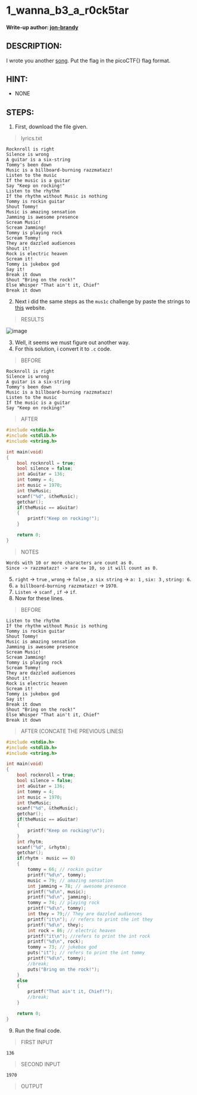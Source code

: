# 1_wanna_b3_a_r0ck5tar
#### Write-up author: [jon-brandy](https://github.com/jon-brandy)
## DESCRIPTION:
I wrote you another [song](https://github.com/jon-brandy/CTF-WRITE-UP/blob/c897cbec3902572de751af39e254054130adbec5/Asset/1_wanna_b3_a_r0ck5tar/lyrics.txt). Put the flag in the picoCTF{} flag format.
## HINT:
- NONE
## STEPS:
1. First, download the file given.

> lyrics.txt

```
Rocknroll is right              
Silence is wrong                
A guitar is a six-string        
Tommy's been down               
Music is a billboard-burning razzmatazz!
Listen to the music             
If the music is a guitar                  
Say "Keep on rocking!"                
Listen to the rhythm
If the rhythm without Music is nothing
Tommy is rockin guitar
Shout Tommy!                    
Music is amazing sensation 
Jamming is awesome presence
Scream Music!                   
Scream Jamming!                 
Tommy is playing rock           
Scream Tommy!       
They are dazzled audiences                  
Shout it!
Rock is electric heaven                     
Scream it!
Tommy is jukebox god            
Say it!                                     
Break it down
Shout "Bring on the rock!"
Else Whisper "That ain't it, Chief"                 
Break it down 
```

2. Next i did the same steps as the `mus1c` challenge by paste the strings to [this](https://codewithrockstar.com/online) website.

> RESULTS

![image](https://user-images.githubusercontent.com/70703371/182017070-7d770cda-577d-4941-ae73-2345db7be14f.png)

3. Well, it seems we must figure out another way.
4. For this solution, i convert it to `.c` code.

> BEFORE

```
Rocknroll is right              
Silence is wrong                
A guitar is a six-string        
Tommy's been down               
Music is a billboard-burning razzmatazz!
Listen to the music             
If the music is a guitar                  
Say "Keep on rocking!" 
```

> AFTER

```c
#include <stdio.h>
#include <stdlib.h>
#include <string.h>

int main(void)
{
    bool rocknroll = true;
    bool silence = false;
    int aGuitar = 136;
    int tommy = 4;
    int music = 1970;
    int theMusic;
    scanf("%d", &theMusic);
    getchar();
    if(theMusic == aGuitar)
    {
        printf("Keep on rocking!");
    }

    return 0;
}
```

> NOTES

```
Words with 10 or more characters are count as 0.
Since -> razzmatazz! -> are <= 10, so it will count as 0.
```

5. `right` -> `true` , `wrong` -> `false` , `a six string` -> `a: 1` , `six: 3` , `string: 6`.
6. `a billboard-burning razzmatazz!` -> `1970`.
7. `Listen` -> `scanf` , `if` -> `if`.
8. Now for these lines.

> BEFORE

```
Listen to the rhythm
If the rhythm without Music is nothing
Tommy is rockin guitar
Shout Tommy!                    
Music is amazing sensation 
Jamming is awesome presence
Scream Music!                   
Scream Jamming!                 
Tommy is playing rock           
Scream Tommy!       
They are dazzled audiences                  
Shout it!
Rock is electric heaven                     
Scream it!
Tommy is jukebox god            
Say it!                                     
Break it down
Shout "Bring on the rock!"
Else Whisper "That ain't it, Chief"                 
Break it down 
```

> AFTER (CONCATE THE PREVIOUS LINES)

```c
#include <stdio.h>
#include <stdlib.h>
#include <string.h>

int main(void)
{
    bool rocknroll = true;
    bool silence = false;
    int aGuitar = 136;
    int tommy = 4;
    int music = 1970;
    int theMusic;
    scanf("%d", &theMusic);
    getchar();
    if(theMusic == aGuitar)
    {
        printf("Keep on rocking!\n");
    }
    int rhytm;
    scanf("%d", &rhytm);
    getchar();
    if(rhytm - music == 0)
    {
        tommy = 66; // rockin guitar
        printf("%d\n", tommy);
        music = 79; // amazing sensation
        int jamming = 78; // awesome presence
        printf("%d\n", music);
        printf("%d\n", jamming);
        tommy = 74; // playing rock
        printf("%d\n", tommy);
        int they = 79;// They are dazzled audiences
        printf("it\n"); // refers to print the int they
        printf("%d\n", they);
        int rock = 86; // electric heaven
        printf("it\n"); //refers to print the int rock
        printf("%d\n", rock);
        tommy = 73; // jukebox god
        puts("it"); // refers to print the int tommy
        printf("%d\n", tommy);
        //break;
        puts("Bring on the rock!");
    }
    else
    {
        printf("That ain't it, Chief!");
        //break;
    }

    return 0;
}
```

9. Run the final code.

> FIRST INPUT

```
136
```

> SECOND INPUT

```
1970
```

> OUTPUT


